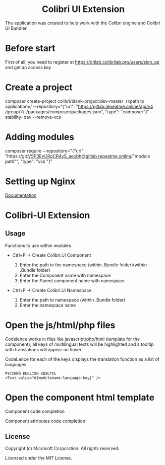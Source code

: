 <h1 align="center">
Colibri UI Extension
</h1>

The application was created to help work with the Colibri engine and Colibri UI Bundler.

# Before start

First of all, you need to register at https://gitlab.colibrilab.pro/users/sign_up and get an access key

# Create a project

composer create-project colibri/blank-project:dev-master ./«path to application»/ --repository="{\"url\": \"https://gitlab.repeatme.online/api/v4 /group/7/-/packages/composer/packages.json\", \"type\": \"composer\"}" --stability=dev --remove-vcs

# Adding modules

composer require <module name> --repository="{\"url\": \"https://git:V5P3EvURpCR4yS_aecbh@gitlab.repeatme.online/"module path"\", \"type\": \"vcs \"}"

# Setting up Nginx

[Documentation](https://gitlab.repeatme.online/colibrilab/blank)

# Colibri-UI Extension

## Usage

Functions to use within modules

- Ctrl+P -> Create Colibri.UI Component

  1. Enter the path to the namespace (within .Bundle folder)(within .Bundle folder)
  2. Enter the Component name with namespace
  3. Enter the Parent component name with namespace

- Ctrl+P -> Create Colibri.UI Namespace

  1. Enter the path to namespace (within .Bundle folder)
  2. Enter the namespace name


# Open the js/html/php files 

Codelence works in files like javascript/php/html (template for the component), all keys of multilingual texts will be highlighted and a tooltip with translations will appear on hover.

CodeLence for each of the keys displays the translation function as a list of languages

```
РУССКИЙ ENGLISH ՀԱՅԵՐԵՆ
<Text value="#{modulename-language-key}" />
```

# Open the component html template

Component code completion

Component attributes code completion

## License

Copyright (c) Microsoft Corporation. All rights reserved.

Licensed under the MIT License.